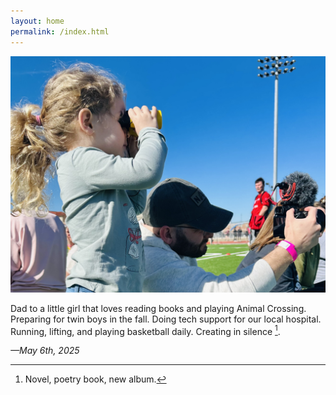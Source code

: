```yaml
---
layout: home
permalink: /index.html
---
```


![Now](assets/now.jpg)

Dad to a little girl that loves reading books and playing Animal Crossing. Preparing for twin boys in the fall. Doing tech support for our local hospital. Running, lifting, and playing basketball daily. Creating in silence [^1].

*—May 6th, 2025*

[^1]: Novel, poetry book, new album.
